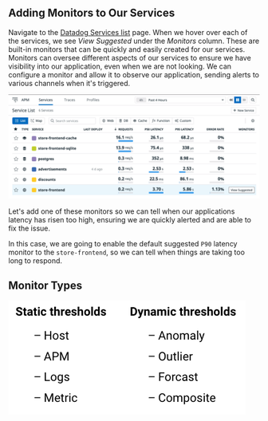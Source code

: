 ## Adding Monitors to Our Services

Navigate to the [Datadog Services list](https://app.datadoghq.com/apm/services) page. When we hover over each of the services, we see *View Suggested* under the *Monitors* column. These are built-in monitors that can be quickly and easily created for our services. Monitors can oversee different aspects of our services to ensure we have visibility into our application, even when we are not looking. We can configure a monitor and allow it to observe our application, sending alerts to various channels when it's triggered.

![Suggested Monitors](./assets/suggest-monitors.png)

Let's add one of these monitors so we can tell when our applications latency has risen too high, ensuring we are quickly alerted and are able to fix the issue.

In this case, we are going to enable the default suggested `P90` latency monitor to the `store-frontend`, so we can tell when things are taking too long to respond.

## Monitor Types

![Monitor Types](./assets/monitor_types.png)